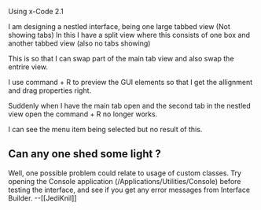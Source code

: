Using x-Code 2.1

I am designing a nestled interface, being  one large tabbed view (Not showing tabs)
In this I have a split view where this consists of one box and another tabbed view (also no tabs showing)

This is so that I can swap part of the main tab view and also swap the entrire view.

I use command + R to preview the GUI elements so that I get the allignment and drag properties right.

Suddenly when I have the main tab open and the second tab in the nestled view open the command + R no longer works.

I can see the menu item being selected but no result of this.

Can any one shed some light ?
----
Well, one possible problem could relate to usage of custom classes. Try opening the Console application (/Applications/Utilities/Console) before testing the interface, and see if you get any error messages from Interface Builder. --[[JediKnil]]